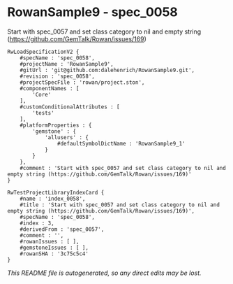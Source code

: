 # RowanSample9 - spec_0058
Start with spec_0057 and set class category to nil and empty string (https://github.com/GemTalk/Rowan/issues/169)
```
RwLoadSpecificationV2 {
	#specName : 'spec_0058',
	#projectName : 'RowanSample9',
	#gitUrl : 'git@github.com:dalehenrich/RowanSample9.git',
	#revision : 'spec_0058',
	#projectSpecFile : 'rowan/project.ston',
	#componentNames : [
		'Core'
	],
	#customConditionalAttributes : [
		'tests'
	],
	#platformProperties : {
		'gemstone' : {
			'allusers' : {
				#defaultSymbolDictName : 'RowanSample9_1'
			}
		}
	},
	#comment : 'Start with spec_0057 and set class category to nil and empty string (https://github.com/GemTalk/Rowan/issues/169)'
}

RwTestProjectLibraryIndexCard {
	#name : 'index_0058',
	#title : 'Start with spec_0057 and set class category to nil and empty string (https://github.com/GemTalk/Rowan/issues/169)',
	#specName : 'spec_0058',
	#index : 3,
	#derivedFrom : 'spec_0057',
	#comment : '',
	#rowanIssues : [ ],
	#gemstoneIssues : [ ],
	#rowanSHA : '3c75c5c4'
}
```

*This README file is autogenerated, so any direct edits may be lost.*
